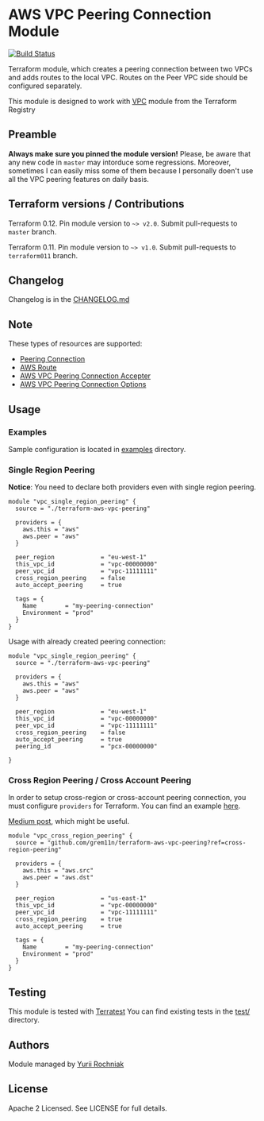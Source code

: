 AWS VPC Peering Connection Module
=================================

[![Build Status](https://travis-ci.org/grem11n/terraform-aws-vpc-peering.svg?branch=terraform011)](https://travis-ci.org/grem11n/terraform-aws-vpc-peering)

Terraform module, which creates a peering connection between two VPCs and adds routes to the local VPC.
Routes on the Peer VPC side should be configured separately.

This module is designed to work with [VPC](https://registry.terraform.io/modules/terraform-aws-modules/vpc/aws/) module from the Terraform Registry

Preamble
----
**Always make sure you pinned the module version!**
Please, be aware that any new code in `master` may intorduce some regressions. Moreover, sometimes I can easily miss some of them because I personally doen't use all the VPC peering features on daily basis.

Terraform versions / Contributions
----

Terraform 0.12. Pin module version to `~> v2.0`. Submit pull-requests to `master` branch.

Terraform 0.11. Pin module version to `~> v1.0`. Submit pull-requests to `terraform011` branch.

Changelog
----
Changelog is in the [CHANGELOG.md](CHANGELOG.md)


Note
----

These types of resources are supported:

* [Peering Connection](https://www.terraform.io/docs/providers/aws/d/vpc_peering_connection.html)
* [AWS Route](https://www.terraform.io/docs/providers/aws/r/route.html)
* [AWS VPC Peering Connection Accepter](https://www.terraform.io/docs/providers/aws/r/vpc_peering_accepter.html)
* [AWS VPC Peering Connection Options](https://www.terraform.io/docs/providers/aws/r/vpc_peering_options.html)

Usage
-----

### Examples
Sample configuration is located in [examples](examples/) directory.

### Single Region Peering
**Notice**: You need to declare both providers even with single region peering.

```hc1
module "vpc_single_region_peering" {
  source = "./terraform-aws-vpc-peering"

  providers = {
    aws.this = "aws"
    aws.peer = "aws"
  }

  peer_region             = "eu-west-1"
  this_vpc_id             = "vpc-00000000"
  peer_vpc_id             = "vpc-11111111"
  cross_region_peering    = false
  auto_accept_peering     = true

  tags = {
    Name        = "my-peering-connection"
    Environment = "prod"
  }
}
```

Usage with already created peering connection:
```hc1
module "vpc_single_region_peering" {
  source = "./terraform-aws-vpc-peering"

  providers = {
    aws.this = "aws"
    aws.peer = "aws"
  }

  peer_region             = "eu-west-1"
  this_vpc_id             = "vpc-00000000"
  peer_vpc_id             = "vpc-11111111"
  cross_region_peering    = false
  auto_accept_peering     = true
  peering_id              = "pcx-00000000"

}
```

### Cross Region Peering / Cross Account Peering

In order to setup cross-region or cross-account peering connection, you must configure `providers` for Terraform. You can find an example [here](examples/multi-account-multi-region).

[Medium post](https://medium.com/@bonya/terraform-managing-resources-in-multiple-aws-accounts-c13015b89fce), which might be useful.

```hc1
module "vpc_cross_region_peering" {
  source = "github.com/grem11n/terraform-aws-vpc-peering?ref=cross-region-peering"

  providers = {
    aws.this = "aws.src"
    aws.peer = "aws.dst"
  }

  peer_region             = "us-east-1"
  this_vpc_id             = "vpc-00000000"
  peer_vpc_id             = "vpc-11111111"
  cross_region_peering    = true
  auto_accept_peering     = true

  tags = {
    Name        = "my-peering-connection"
    Environment = "prod"
  }
}
```

Testing
----

This module is tested with [Terratest](https://github.com/gruntwork-io/terratest)
You can find existing tests in the [test/](test/) directory.

Authors
-------
Module managed by [Yurii Rochniak](https://github.com/grem11n)

License
-------
Apache 2 Licensed. See LICENSE for full details.

